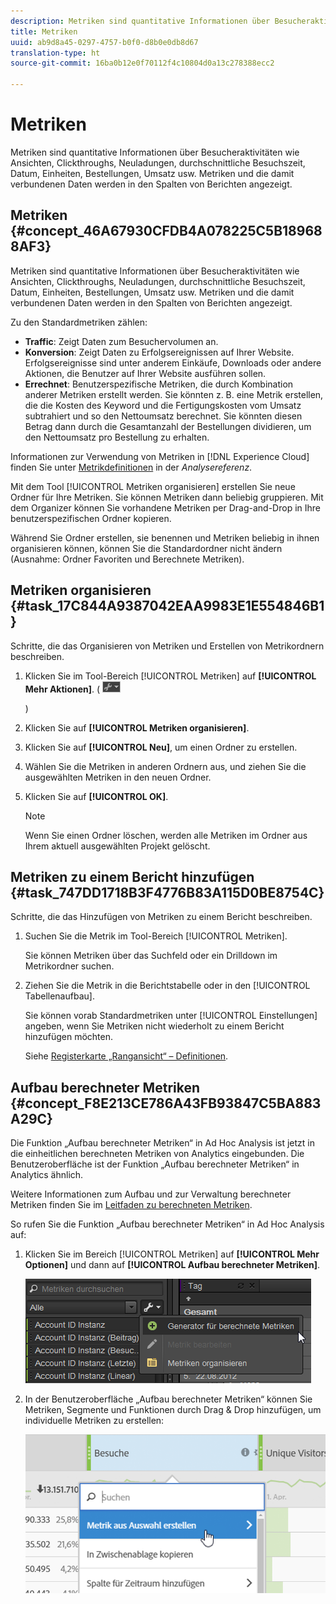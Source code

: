 ```yaml
---
description: Metriken sind quantitative Informationen über Besucheraktivitäten wie Ansichten, Clickthroughs, Neuladungen, durchschnittliche Besuchszeit, Datum, Einheiten, Bestellungen, Umsatz usw. Metriken und die damit verbundenen Daten werden in den Spalten von Berichten angezeigt.
title: Metriken
uuid: ab9d8a45-0297-4757-b0f0-d8b0e0db8d67
translation-type: ht
source-git-commit: 16ba0b12e0f70112f4c10804d0a13c278388ecc2

---
```



# Metriken

Metriken sind quantitative Informationen über Besucheraktivitäten wie Ansichten, Clickthroughs, Neuladungen, durchschnittliche Besuchszeit, Datum, Einheiten, Bestellungen, Umsatz usw. Metriken und die damit verbundenen Daten werden in den Spalten von Berichten angezeigt.

## Metriken {#concept_46A67930CFDB4A078225C5B189688AF3}

Metriken sind quantitative Informationen über Besucheraktivitäten wie Ansichten, Clickthroughs, Neuladungen, durchschnittliche Besuchszeit, Datum, Einheiten, Bestellungen, Umsatz usw. Metriken und die damit verbundenen Daten werden in den Spalten von Berichten angezeigt.

Zu den Standardmetriken zählen:

* **Traffic**: Zeigt Daten zum Besuchervolumen an.
* **Konversion**: Zeigt Daten zu Erfolgsereignissen auf Ihrer Website. Erfolgsereignisse sind unter anderem Einkäufe, Downloads oder andere Aktionen, die Benutzer auf Ihrer Website ausführen sollen.
* **Errechnet**: Benutzerspezifische Metriken, die durch Kombination anderer Metriken erstellt werden. Sie könnten z. B. eine Metrik erstellen, die die Kosten des Keyword und die Fertigungskosten vom Umsatz subtrahiert und so den Nettoumsatz berechnet. Sie könnten diesen Betrag dann durch die Gesamtanzahl der Bestellungen dividieren, um den Nettoumsatz pro Bestellung zu erhalten.

Informationen zur Verwendung von Metriken in [!DNL Experience Cloud] finden Sie unter [Metrikdefinitionen](https://marketing.adobe.com/resources/help/de_DE/reference/metrics.html) in der *Analysereferenz*.

Mit dem Tool [!UICONTROL Metriken organisieren] erstellen Sie neue Ordner für Ihre Metriken. Sie können Metriken dann beliebig gruppieren. Mit dem Organizer können Sie vorhandene Metriken per Drag-and-Drop in Ihre benutzerspezifischen Ordner kopieren.

Während Sie Ordner erstellen, sie benennen und Metriken beliebig in ihnen organisieren können, können Sie die Standardordner nicht ändern (Ausnahme: Ordner Favoriten und Berechnete Metriken).

## Metriken organisieren {#task_17C844A9387042EAA9983E1E554846B1}

Schritte, die das Organisieren von Metriken und Erstellen von Metrikordnern beschreiben.

<!-- 

t_organize_metrics.xml

 -->

1. Klicken Sie im Tool-Bereich [!UICONTROL Metriken] auf **[!UICONTROL Mehr Aktionen]**. (  ![](assets/tools_icon.png)

   )
1. Klicken Sie auf **[!UICONTROL Metriken organisieren]**.
1. Klicken Sie auf **[!UICONTROL Neu]**, um einen Ordner zu erstellen.
1. Wählen Sie die Metriken in anderen Ordnern aus, und ziehen Sie die ausgewählten Metriken in den neuen Ordner.
1. Klicken Sie auf **[!UICONTROL OK]**.

   >[!NOTE]
   >
   >Wenn Sie einen Ordner löschen, werden alle Metriken im Ordner aus Ihrem aktuell ausgewählten Projekt gelöscht.

## Metriken zu einem Bericht hinzufügen {#task_747DD1718B3F4776B83A115D0BE8754C}

Schritte, die das Hinzufügen von Metriken zu einem Bericht beschreiben.

<!-- 

t_add_metrics_dsc.xml

 -->

1. Suchen Sie die Metrik im Tool-Bereich [!UICONTROL Metriken].

   Sie können Metriken über das Suchfeld oder ein Drilldown im Metrikordner suchen.

1. Ziehen Sie die Metrik in die Berichtstabelle oder in den [!UICONTROL Tabellenaufbau].

   Sie können vorab Standardmetriken unter [!UICONTROL Einstellungen] angeben, wenn Sie Metriken nicht wiederholt zu einem Bericht hinzufügen möchten.

   Siehe  [Registerkarte „Rangansicht“ – Definitionen](/help/analyze/ad-hoc-analysis/c-global-settings.md#reference_FB9BADD7E3DA42C1BB2A02A6E9D5C1CF).

## Aufbau berechneter Metriken {#concept_F8E213CE786A43FB93847C5BA883A29C}

Die Funktion „Aufbau berechneter Metriken“ in Ad Hoc Analysis ist jetzt in die einheitlichen berechneten Metriken von Analytics eingebunden. Die Benutzeroberfläche ist der Funktion „Aufbau berechneter Metriken“ in Analytics ähnlich.

<!-- 

c_calc_metric_builder.xml

 -->

Weitere Informationen zum Aufbau und zur Verwaltung berechneter Metriken finden Sie im [Leitfaden zu berechneten Metriken](https://marketing.adobe.com/resources/help/de_DE/analytics/calcmetrics/).

So rufen Sie die Funktion „Aufbau berechneter Metriken“ in Ad Hoc Analysis auf:

1. Klicken Sie im Bereich [!UICONTROL Metriken] auf **[!UICONTROL Mehr Optionen]** und dann auf **[!UICONTROL Aufbau berechneter Metriken]**.

   ![](assets/more_options_calc.png)

1. In der Benutzeroberfläche „Aufbau berechneter Metriken“ können Sie Metriken, Segmente und Funktionen durch Drag &amp; Drop hinzufügen, um individuelle Metriken zu erstellen:

   ![](assets/calc_metrics.png)

